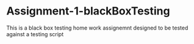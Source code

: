 # Assignment-1-blackBoxTesting

This is a black box testing home work assignemnt designed to be tested against a testing script
